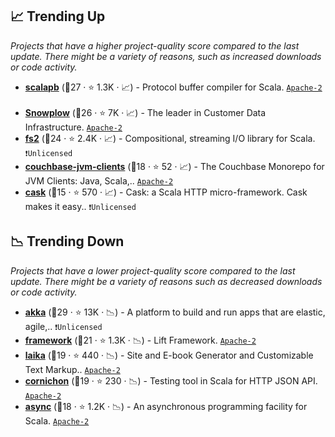 ## 📈 Trending Up

_Projects that have a higher project-quality score compared to the last update. There might be a variety of reasons, such as increased downloads or code activity._

- <b><a href="https://github.com/scalapb/ScalaPB">scalapb</a></b> (🥇27 ·  ⭐ 1.3K · 📈) - Protocol buffer compiler for Scala. <code><a href="http://bit.ly/3nYMfla">Apache-2</a></code> <code><img src="https://scalac.io/wp-content/uploads/2021/02/image-125-1.svg" style="display:inline;" width="13" height="13"></code> <code><img src="https://www.scala-js.org/assets/img/scala-js-logo.svg" style="display:inline;" width="13" height="13"></code>
- <b><a href="https://github.com/snowplow/snowplow">Snowplow</a></b> (🥇26 ·  ⭐ 7K · 📈) - The leader in Customer Data Infrastructure. <code><a href="http://bit.ly/3nYMfla">Apache-2</a></code>
- <b><a href="https://github.com/typelevel/fs2">fs2</a></b> (🥇24 ·  ⭐ 2.4K · 📈) - Compositional, streaming I/O library for Scala. <code>❗Unlicensed</code> <code><img src="https://scalac.io/wp-content/uploads/2021/02/image-125-1.svg" style="display:inline;" width="13" height="13"></code> <code><img src="https://www.scala-js.org/assets/img/scala-js-logo.svg" style="display:inline;" width="13" height="13"></code>
- <b><a href="https://github.com/couchbase/couchbase-jvm-clients">couchbase-jvm-clients</a></b> (🥈18 ·  ⭐ 52 · 📈) - The Couchbase Monorepo for JVM Clients: Java, Scala,.. <code><a href="http://bit.ly/3nYMfla">Apache-2</a></code>
- <b><a href="https://github.com/com-lihaoyi/cask">cask</a></b> (🥉15 ·  ⭐ 570 · 📈) - Cask: a Scala HTTP micro-framework. Cask makes it easy.. <code>❗Unlicensed</code> <code><img src="https://scalac.io/wp-content/uploads/2021/02/image-125-1.svg" style="display:inline;" width="13" height="13"></code> <code><img src="https://www.scala-js.org/assets/img/scala-js-logo.svg" style="display:inline;" width="13" height="13"></code>

## 📉 Trending Down

_Projects that have a lower project-quality score compared to the last update. There might be a variety of reasons such as decreased downloads or code activity._

- <b><a href="https://github.com/akka/akka">akka</a></b> (🥇29 ·  ⭐ 13K · 📉) - A platform to build and run apps that are elastic, agile,.. <code>❗Unlicensed</code> <code><img src="https://scalac.io/wp-content/uploads/2021/02/image-125-1.svg" style="display:inline;" width="13" height="13"></code>
- <b><a href="https://github.com/lift/framework">framework</a></b> (🥇21 ·  ⭐ 1.3K · 📉) - Lift Framework. <code><a href="http://bit.ly/3nYMfla">Apache-2</a></code>
- <b><a href="https://github.com/typelevel/Laika">laika</a></b> (🥇19 ·  ⭐ 440 · 📉) - Site and E-book Generator and Customizable Text Markup.. <code><a href="http://bit.ly/3nYMfla">Apache-2</a></code> <code><img src="https://scalac.io/wp-content/uploads/2021/02/image-125-1.svg" style="display:inline;" width="13" height="13"></code> <code><img src="https://www.scala-js.org/assets/img/scala-js-logo.svg" style="display:inline;" width="13" height="13"></code>
- <b><a href="https://github.com/agourlay/cornichon">cornichon</a></b> (🥈19 ·  ⭐ 230 · 📉) - Testing tool in Scala for HTTP JSON API. <code><a href="http://bit.ly/3nYMfla">Apache-2</a></code>
- <b><a href="https://github.com/scala/scala-async">async</a></b> (🥈18 ·  ⭐ 1.2K · 📉) - An asynchronous programming facility for Scala. <code><a href="http://bit.ly/3nYMfla">Apache-2</a></code> <code><img src="https://www.scala-js.org/assets/img/scala-js-logo.svg" style="display:inline;" width="13" height="13"></code>

